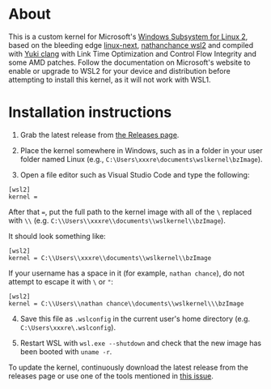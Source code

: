 # About

This is a custom kernel for Microsoft's [Windows Subsystem for Linux 2](https://docs.microsoft.com/en-us/windows/wsl/install-win10), based on the bleeding edge [linux-next](https://git.kernel.org/pub/scm/linux/kernel/git/next/linux-next.git/), [nathanchance wsl2](https://github.com/nathanchance/WSL2-Linux-Kernel/) and compiled with [Yuki clang](https://gitlab.com/klozz/Yuki-clang/) with Link Time Optimization and Control Flow Integrity and some AMD patches. Follow the documentation on Microsoft's website to enable or upgrade to WSL2 for your device and distribution before attempting to install this kernel, as it will not work with WSL1.

# Installation instructions

1. Grab the latest release from [the Releases page](https://github.com/Klozz/WSL2-Linux-Kernel/releases).

2. Place the kernel somewhere in Windows, such as in a folder in your user folder named Linux (e.g., `C:\Users\xxxre\documents\wslkernel\bzImage`).

3. Open a file editor such as Visual Studio Code and type the following:

```
[wsl2]
kernel =
```

After that `=`, put the full path to the kernel image with all of the `\` replaced with `\\` (e.g. `C:\\Users\\xxxre\\documents\\wslkernel\\bzImage`).

It should look something like:

```
[wsl2]
kernel = C:\\Users\\xxxre\\documents\\wslkernel\\bzImage
```

If your username has a space in it (for example, `nathan chance`), do not attempt to escape it with `\` or `"`:

```
[wsl2]
kernel = C:\\Users\\nathan chance\\documents\\wslkernel\\\bzImage
```

4. Save this file as `.wslconfig` in the current user's home directory (e.g. `C:\Users\xxxre\.wslconfig`).

5. Restart WSL with `wsl.exe --shutdown` and check that the new image has been booted with `uname -r`.

To update the kernel, continuously download the latest release from the releases page or use one of the tools mentioned in [this issue](https://github.com/nathanchance/WSL2-Linux-Kernel/issues/5).
